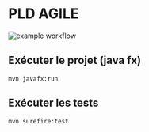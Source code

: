 # PLD AGILE

![example workflow](https://github.com/louislouislouislouis/AGILE/actions/workflows/main.yml/badge.svg)

## Exécuter le projet (java fx)

`mvn javafx:run`

## Exécuter les tests

`mvn surefire:test`
